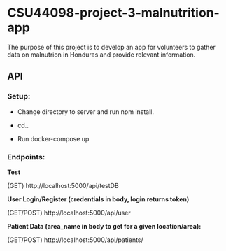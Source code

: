 # CSU44098-project-3-malnutrition-app

The purpose of this project is to develop an app for volunteers to gather data on malnutrion in Honduras and provide relevant information.


  

## API

  
### **Setup:**


-  Change directory to server and run npm install.

-  cd..

-  Run docker-compose up

  
  

### **Endpoints:**

**Test**

(GET) http://localhost:5000/api/testDB

  

**User Login/Register (credentials in body, login returns token)**

(GET/POST) http://localhost:5000/api/user

  
  

**Patient Data (area_name in body to get for a given location/area):**

(GET/POST) http://localhost:5000/api/patients/





